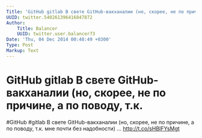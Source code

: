 ```yaml
---
Title: 'GitHub gitlab В свете GitHub-вакханалии (но, скорее, не по причине, а по поводу, т.к.'
UUID: twitter.540261396416847872
Author:
    Title: Balancer
    UUID: twitter.user.balancer73
Date: 'Thu, 04 Dec 2014 00:48:49 +0300'
Type: Post
Markup: Text
---
```


# GitHub gitlab В свете GitHub-вакханалии (но, скорее, не по причине, а по поводу, т.к.

#GitHub #gitlab В свете GitHub-вакханалии (но, скорее, не по
причине, а по поводу, т.к. мне почти без надобности) …
http://t.co/sHBIFYsMgt